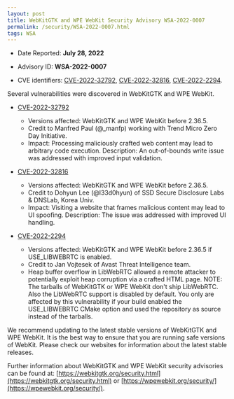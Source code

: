 ```yaml
---
layout: post
title: WebKitGTK and WPE WebKit Security Advisory WSA-2022-0007
permalink: /security/WSA-2022-0007.html
tags: WSA
---
```


* Date Reported: **July 28, 2022**

* Advisory ID: **WSA-2022-0007**

* CVE identifiers: [CVE-2022-32792](#CVE-2022-32792), [CVE-2022-32816](#CVE-2022-32816),
  [CVE-2022-2294](#CVE-2022-2294).


Several vulnerabilities were discovered in WebKitGTK and WPE WebKit.

* <a name="CVE-2022-32792" href="https://cve.mitre.org/cgi-bin/cvename.cgi?name=CVE-2022-32792">CVE-2022-32792</a>
  * Versions affected: WebKitGTK and WPE WebKit before 2.36.5.
  * Credit to Manfred Paul (@_manfp) working with Trend Micro Zero Day
    Initiative.
  * Impact: Processing maliciously crafted web content may lead to
    arbitrary code execution. Description: An out-of-bounds write issue
    was addressed with improved input validation.

* <a name="CVE-2022-32816" href="https://cve.mitre.org/cgi-bin/cvename.cgi?name=CVE-2022-32816">CVE-2022-32816</a>
  * Versions affected: WebKitGTK and WPE WebKit before 2.36.5.
  * Credit to Dohyun Lee (@l33d0hyun) of SSD Secure Disclosure Labs &
    DNSLab, Korea Univ.
  * Impact: Visiting a website that frames malicious content may lead to
    UI spoofing. Description: The issue was addressed with improved UI
    handling.

* <a name="CVE-2022-2294" href="https://cve.mitre.org/cgi-bin/cvename.cgi?name=CVE-2022-2294">CVE-2022-2294</a>
  * Versions affected: WebKitGTK and WPE WebKit before 2.36.5 if
    USE_LIBWEBRTC is enabled.
  * Credit to Jan Vojtesek of Avast Threat Intelligence team.
  * Heap buffer overflow in LibWebRTC allowed a remote attacker to
    potentially exploit heap corruption via a crafted HTML page. NOTE:
    The tarballs of WebKitGTK or WPE WebKit don't ship LibWebRTC. Also
    the LibWebRTC support is disabled by default. You only are affected
    by this vulnerability if your build enabled the USE_LIBWEBRTC CMake
    option and used the repository as source instead of the tarballs.


We recommend updating to the latest stable versions of WebKitGTK and WPE
WebKit. It is the best way to ensure that you are running safe versions
of WebKit. Please check our websites for information about the latest
stable releases.

Further information about WebKitGTK and WPE WebKit security advisories can be found at: 
[https://webkitgtk.org/security.html](https://webkitgtk.org/security.html) or [https://wpewebkit.org/security/](https://wpewebkit.org/security/).
